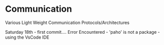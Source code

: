 # Communication
Various Light Weight Communication Protocols/Architectures

Saturday 18th - first commit....
Error Encountered - 'paho' is not a package - using the VsCode IDE
